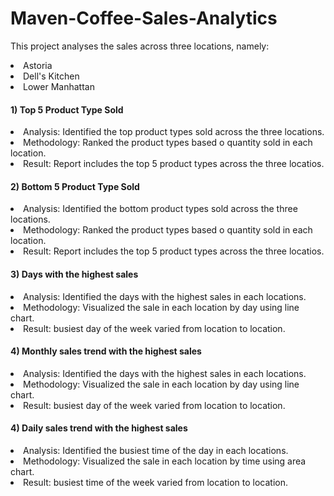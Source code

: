 # Maven-Coffee-Sales-Analytics
This project analyses the sales across three locations, namely: <br>
<li>Astoria</li> 
<li>Dell's Kitchen</li> 
<li>Lower Manhattan</li>  

#### 1) Top 5 Product Type Sold 
<li>Analysis: Identified the top product types sold across the three locations. </li>
<li>Methodology: Ranked the product types based o quantity sold in each location. </li>
<li>Result: Report includes the top 5 product types across the three locatios.</li>

#### 2) Bottom 5 Product Type Sold 
<li>Analysis: Identified the bottom product types sold across the three locations. </li>
<li>Methodology: Ranked the product types based o quantity sold in each location. </li>
<li>Result: Report includes the top 5 product types across the three locatios.</li>

#### 3) Days with the highest sales
<li>Analysis: Identified the days with the highest sales in each locations. </li>
<li>Methodology: Visualized the sale in each location by day using line chart. </li>
<li>Result: busiest day of the week varied from location to location.</li>

#### 4) Monthly sales trend with the highest sales
<li>Analysis: Identified the days with the highest sales in each locations. </li>
<li>Methodology: Visualized the sale in each location by day using line chart. </li>
<li>Result: busiest day of the week varied from location to location.</li>

#### 4) Daily sales trend with the highest sales
<li>Analysis: Identified the busiest time of the day in each locations. </li>
<li>Methodology: Visualized the sale in each location by time using area chart. </li>
<li>Result: busiest time of the week varied from location to location.</li>
